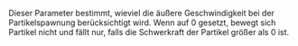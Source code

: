 Dieser Parameter bestimmt, wieviel die äußere Geschwindigkeit bei der Partikelspawnung berücksichtigt wird. Wenn auf 0 gesetzt, bewegt sich Partikel nicht und fällt nur, falls die Schwerkraft der Partikel größer als 0 ist.